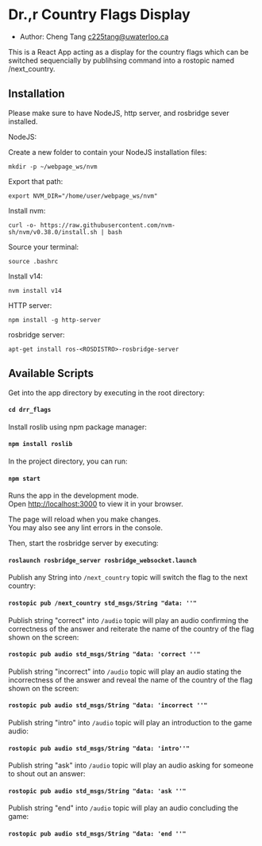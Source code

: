 # Dr.,r Country Flags Display

* Author: Cheng Tang <c225tang@uwaterloo.ca>

This is a React App acting as a display for the country flags which can be switched sequencially by publihsing command into a rostopic named /next_country. 

## Installation

Please make sure to have NodeJS, http server, and rosbridge sever installed.

NodeJS:

Create a new folder to contain your NodeJS installation files:

`mkdir -p ~/webpage_ws/nvm`

Export that path:

`export NVM_DIR="/home/user/webpage_ws/nvm"`

Install nvm:

`curl -o- https://raw.githubusercontent.com/nvm-sh/nvm/v0.38.0/install.sh | bash`

Source your terminal:

`source .bashrc`

Install v14:

`nvm install v14`

HTTP server:

`npm install -g http-server`

rosbridge server:

`apt-get install ros-<ROSDISTRO>-rosbridge-server`

## Available Scripts

Get into the app directory by executing in the root directory:

#### `cd drr_flags`

Install roslib using npm package manager:

#### `npm install roslib`

In the project directory, you can run:

#### `npm start`

Runs the app in the development mode.\
Open [http://localhost:3000](http://localhost:3000) to view it in your browser.

The page will reload when you make changes.\
You may also see any lint errors in the console.

Then, start the rosbridge server by executing: 

#### `roslaunch rosbridge_server rosbridge_websocket.launch`

Publish any String into `/next_country` topic will switch the flag to the next country:

#### `rostopic pub /next_country std_msgs/String "data: ''"`

Publish string "correct" into `/audio` topic will play an audio confirming the correctness of the answer and reiterate the name of the country of the flag shown on the screen:

#### `rostopic pub audio std_msgs/String "data: 'correct ''"`

Publish string "incorrect" into `/audio` topic will play an audio stating the incorrectness of the answer and reveal the name of the country of the flag shown on the screen:

#### `rostopic pub audio std_msgs/String "data: 'incorrect ''"`

Publish string "intro" into `/audio` topic will play an introduction to the game audio:

#### `rostopic pub audio std_msgs/String "data: 'intro''"`

Publish string "ask" into `/audio` topic will play an audio asking for someone to shout out an answer:

#### `rostopic pub audio std_msgs/String "data: 'ask ''"`

Publish string "end" into `/audio` topic will play an audio concluding the game:

#### `rostopic pub audio std_msgs/String "data: 'end ''"`
